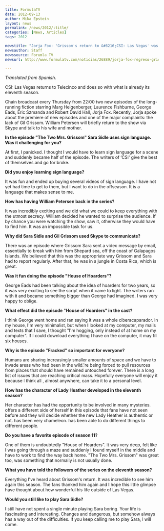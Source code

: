 ```yaml
---
title: FormulaTV
date: 2012-09-13
author: Mika Epstein
layout: news
permalink: /news/2012/:title/
categories: [News, Articles]
tags: 2012

newstitle: "Jorja Fox: 'Grissom's return to &#8216;CSI: Las Vegas' was very exciting'"
newsauthor: Staff  
newssource: Forumla TV  
newsurl: http://www.formulatv.com/noticias/26889/jorja-fox-regreso-grissom-csi-las-vegas-muy-excitante/  

---
```


*Translated from Spanish.*

CSI: Las Vegas returns to Telecinco and does so with what is already its eleventh season. 

Chain broadcast every Thursday from 22:00 two new episodes of the long-running fiction starring Marg Helgenberger, Laurence Fishburne, George Eads, Eric Szmanda and Robert David Hall, Jorja Fox. Recently, Jorja spoke about the premiere of new episodes and one of the major complaints: the lack of Gil Grissom. William Petersen will briefly return to the show via Skype and talk to his wife and mother. 

**In the episode "The Two Mrs. Grissom" Sara Sidle uses sign language. Was it challenging for you?** 

At first, I panicked. I thought I would have to learn sign language for a scene and suddenly became half of the episode. The writers of &#8216;CSI' give the best of themselves and go for broke. 

**Did you enjoy learning sign language?** 

It was fun and ended up buying several videos of sign language. I have not yet had time to get to them, but I want to do in the offseason. It is a language that makes sense to me. 

**How has having William Petersen back in the series?** 

It was incredibly exciting and we did what we could to keep everything with the utmost secrecy. William decided he wanted to surprise the audience. If by chance you were watching the show, saw it, otherwise they would have to find him. It was an impossible task for us. 

**Why did Sara Sidle and Gil Grissom used Skype to communicate?** 

There was an episode where Grissom Sara sent a video message by email, essentially to break with him from Shepard sea, off the coast of Galapagos Islands. We believed that this was the appropriate way Grissom and Sara had to report regularly. After that, he was in a jungle in Costa Rica, which is great. 

**Was it fun doing the episode "House of Hoarders"?**

George Eads had been talking about the idea of hoarders for two years, so it was very exciting to see the script when it came to light. The writers ran with it and became something bigger than George had imagined. I was very happy to oblige. 

**What effect did the episode "House of Hoarders" in the cast?** 

I think George went home and ran saying it was a whole ciberacaparador. In my house, I'm very minimalist, but when I looked at my computer, my mails and texts that I save, I thought "I'm hogging, only instead of at home on my computer". If I could download everything I have on the computer, it may fill six houses. 

**Why is the episode "Fracked" so important for everyone?** 

Humans are sharing increasingly smaller amounts of space and we have to invade areas who had been in the wild.'re being forced to pull resources from places that should have remained untouched forever. There is a long list of issues that are reaching critical mass. Hopefully everyone will enjoy it because I think all , almost anywhere, can take it to a personal level. 

**How has the character of Lady Heather developed in the eleventh season?**

Her character has had the opportunity to be involved in many mysteries. offers a different side of herself in this episode that fans have not seen before and they will decide whether the new Lady Heather is authentic or not. has been very chameleon. has been able to do different things to different people.

**Do you have a favorite episode of season 11?** 

One of them is undoubtedly "House of Hoarders". It was very deep, felt like I was going through a maze and suddenly I found myself in the middle and have to work to find the way back home. "The Two Mrs. Grissom" was great too, was something that normally is not usually done. 

**What you have told the followers of the series on the eleventh season?** 

Everything I've heard about Grissom's return. It was incredible to see him again this season. The fans thanked him again and I hope this little glimpse have thought about how wonderful his life outside of Las Vegas. 

**Would you still like to play Sara Sidle?** 

I still have not spent a single minute playing Sara boring. Your life is fascinating and interesting. Changes and dangerous, but somehow always has a way out of the difficulties. If you keep calling me to play Sara, I will come.

